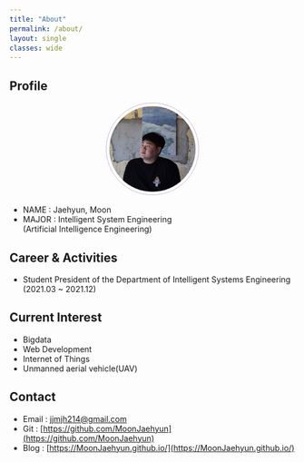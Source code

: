 ```yaml
---
title: "About"
permalink: /about/
layout: single
classes: wide
---
```


## Profile
<center><img src="/assets/images/me.jpg" width="30%" height="30%" style="
border: 1px solid #cab6de;
border-radius: 50%;
padding: 5px;
-moz-border-radius: 50%;
-khtml-border-radius: 50%;
-webkit-border-radius: 50%;
"></center>


* NAME : Jaehyun, Moon
* MAJOR : Intelligent System Engineering  
    (Artificial Intelligence Engineering)

## Career & Activities
 - Student President of the Department of Intelligent Systems Engineering
 (2021.03 ~ 2021.12)
## Current Interest
 * Bigdata
 * Web Development
 * Internet of Things
 * Unmanned aerial vehicle(UAV)

## Contact
 * Email : jjmjh214@gmail.com
 * Git : [https://github.com/MoonJaehyun](https://github.com/MoonJaehyun)
 * Blog : [https://MoonJaehyun.github.io/](https://MoonJaehyun.github.io/)


